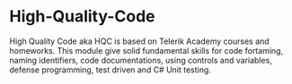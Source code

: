 # High-Quality-Code
High Quality Code aka HQC is based on Telerik Academy courses and homeworks. This module give solid fundamental skills for code fortaming, naming identifiers, code documentations, using controls and variables, defense programming, test driven and C# Unit testing.

